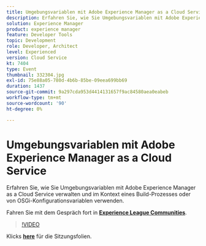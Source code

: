 ```yaml
---
title: Umgebungsvariablen mit Adobe Experience Manager as a Cloud Service
description: Erfahren Sie, wie Sie Umgebungsvariablen mit Adobe Experience Manager as a Cloud Service verwalten und im Kontext eines Build-Prozesses oder von OSGi-Konfigurationsvariablen verwenden.
solution: Experience Manager
product: experience manager
feature: Developer Tools
topic: Development
role: Developer, Architect
level: Experienced
version: Cloud Service
kt: 7404
type: Event
thumbnail: 332304.jpg
exl-id: 75e88a05-780d-4b6b-85be-09eea699bb69
duration: 1437
source-git-commit: 9a297cda953d4414131657f9ac84580aea0eabeb
workflow-type: tm+mt
source-wordcount: '90'
ht-degree: 0%

---
```


# Umgebungsvariablen mit Adobe Experience Manager as a Cloud Service

Erfahren Sie, wie Sie Umgebungsvariablen mit Adobe Experience Manager as a Cloud Service verwalten und im Kontext eines Build-Prozesses oder von OSGi-Konfigurationsvariablen verwenden.

Fahren Sie mit dem Gespräch fort in **[Experience League Communities](https://adobe.ly/36Yd3v6)**.

>[!VIDEO](https://video.tv.adobe.com/v/332304/?quality=12&learn=on&hidetitle=true)

Klicks **[here](/help/adobe-developers-live/assets/environment-variables-aemcs.pdf)** für die Sitzungsfolien.
